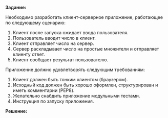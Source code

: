 <b>Задание: </b>

Необходимо разработать клиент-серверное приложение, работающее по следующему сценарию:
1.	Клиент после запуска ожидает ввода пользователя.
2.	Пользователь вводит число в клиент.
3.	Клиент отправляет число на сервер.
4.	Сервер раскладывает число на простые множители и отправляет клиенту ответ.
5.	Клиент сообщает результат пользователю.

Приложение должно удовлетворять следующим требованиям:
1.	Клиент должен быть тонким клиентом (браузером). 
2.	Исходный код должен быть хорошо оформлен, структурирован и иметь комментарии (PEP8).
3.	Желательно снабдить приложение модульными тестами.
4.	Инструкция по запуску приложения.

<b>Решение: </b>
